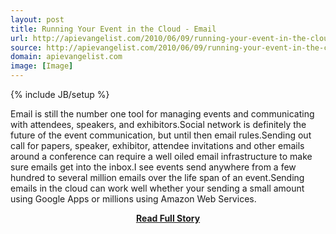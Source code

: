```yaml
---
layout: post
title: Running Your Event in the Cloud - Email
url: http://apievangelist.com/2010/06/09/running-your-event-in-the-cloud-email/
source: http://apievangelist.com/2010/06/09/running-your-event-in-the-cloud-email/
domain: apievangelist.com
image: [Image]
---
```

{% include JB/setup %}<p>Email is still the number one tool for managing events and communicating  with attendees, speakers, and exhibitors.Social network is definitely  the future of the event communication, but until then email rules.Sending  out call for papers, speaker, exhibitor, attendee invitations and other  emails around a conference can require a well oiled email  infrastructure to make sure emails get into the inbox.I see  events send anywhere from a few hundred to several million emails over  the life span of an event.Sending emails in the cloud can work well  whether your sending a small amount using Google Apps or millions using  Amazon Web Services.</p>
<center><p><a href="http://apievangelist.com/2010/06/09/running-your-event-in-the-cloud-email/" style='padding:25px; font-sze:18px; font-weight: bold;'>Read Full Story</a></p></center>
